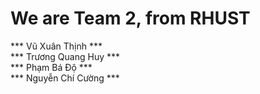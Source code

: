 # We are Team 2, from RHUST #
*** Vũ Xuân Thịnh *** <br>
*** Trương Quang Huy *** <br>
*** Phạm Bá Độ *** <br>
*** Nguyễn Chí Cường ***